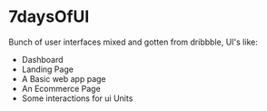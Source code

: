 # 7daysOfUI

Bunch of user interfaces mixed and gotten from dribbble, UI's like:

+ Dashboard
+ Landing Page
+ A Basic web app page
+ An Ecommerce Page
+ Some interactions for ui Units
